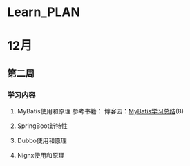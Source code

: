 # Learn_PLAN
# 12月
## 第二周
### 学习内容 

 1. MyBatis使用和原理
     参考书籍：
     博客园：[MyBatis学习总结](https://www.cnblogs.com/xdp-gacl/tag/MyBatis%E5%AD%A6%E4%B9%A0%E6%80%BB%E7%BB%93/)(8)
     
 3. SpringBoot新特性
 4. Dubbo使用和原理
 5. Nignx使用和原理

<!--stackedit_data:
eyJoaXN0b3J5IjpbMTA1NjczMDc1NV19
-->